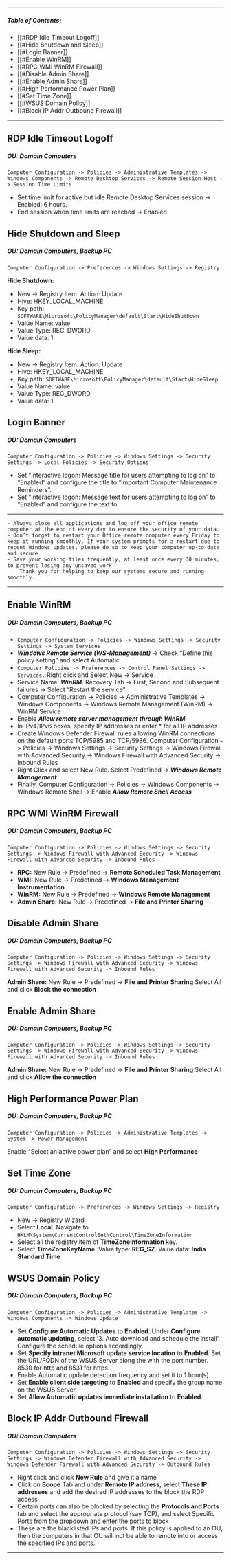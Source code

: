 ***
##### Table of Contents:
- [[#RDP Idle Timeout Logoff]]
- [[#Hide Shutdown and Sleep]]
- [[#Login Banner]]
- [[#Enable WinRM]]
- [[#RPC WMI WinRM Firewall]]
- [[#Disable Admin Share]]
- [[#Enable Admin Share]]
- [[#High Performance Power Plan]]
- [[#Set Time Zone]]
- [[#WSUS Domain Policy]]
- [[#Block IP Addr Outbound Firewall]]

***

## RDP Idle Timeout Logoff
##### **OU: Domain Computers**

`Computer Configuration -> Policies -> Administrative Templates -> Windows Components -> Remote Desktop Services -> Remote Session Host -> Session Time Limits` 

-  Set time limit for active but idle Remote Desktop Services session -> Enabled: 6 hours.
-  End session when time limits are reached -> Enabled


## Hide Shutdown and Sleep
##### **OU: Domain Computers, Backup PC**

`Computer Configuration -> Preferences -> Windows Settings -> Registry`

**Hide Shutdown:**
- New -> Registry Item. Action: Update
- Hive: HKEY_LOCAL_MACHINE
- Key path: `SOFTWARE\Microsoft\PolicyManager\default\Start\HideShutDown` 
- Value Name: value
- Value Type: REG_DWORD
- Value data: 1

**Hide Sleep:**
- New -> Registry Item. Action: Update
- Hive: HKEY_LOCAL_MACHINE
- Key path: `SOFTWARE\Microsoft\PolicyManager\default\Start\HideSleep`
- Value Name: value
- Value Type: REG_DWORD
- Value data: 1  


## Login Banner
##### **OU: Domain Computers**  

`Computer Configuration -> Policies -> Windows Settings -> Security Settings -> Local Policies -> Security Options`  

- Set “Interactive logon: Message title for users attempting to log on” to “Enabled” and configure the title to “Important Computer Maintenance Reminders”.
- Set “Interactive logon: Message text for users attempting to log on” to “Enabled” and configure the text to:
****
```
- Always close all applications and log off your office remote computer at the end of every day to ensure the security of your data.
- Don’t forget to restart your Office remote computer every Friday to keep it running smoothly. If your system prompts for a restart due to recent Windows updates, please do so to keep your computer up-to-date and secure
- Save your working files frequently, at least once every 30 minutes, to prevent losing any unsaved work
	Thank you for helping to keep our systems secure and running smoothly.
```
****


## Enable WinRM
##### **OU: Domain Computers, Backup PC**  

- `Computer Configuration -> Policies -> Windows Settings -> Security Settings -> System Services`
- ***Windows Remote Service (WS-Management)*** -> Check “Define this policy setting” and select Automatic
- `Computer Policies -> Preferences -> Control Panel Settings -> Services.` Right click and Select New -> Service
- Service Name: ***WinRM***. Recovery Tab -> First, Second and Subsequent failures -> Select “Restart the service”
- Computer Configuration -> Policies -> Administrative Templates -> Windows Components -> Windows Remote Management (WinRM) -> WinRM Service
- Enable ***Allow remote server management through WinRM***
- In IPv4/IPv6 boxes, specify IP addresses or enter * for all IP addresses
- Create Windows Defender Firewall rules allowing WinRM connections on the default ports TCP/5985 and TCP/5986. Computer Configuration -> Policies -> Windows Settings -> Security Settings -> Windows Firewall with Advanced Security -> Windows Firewall with Advanced Security -> Inbound Rules
- Right Click and select New Rule. Select Predefined -> ***Windows Remote Management***
- Finally, Computer Configuration -> Policies -> Windows Components -> Windows Remote Shell -> Enable ***Allow Remote Shell Access***  


## RPC WMI WinRM Firewall
##### **OU: Domain Computers, Backup PC**  

`Computer Configuration -> Policies -> Windows Settings -> Security Settings -> Windows Firewall with Advanced Security -> Windows Firewall with Advanced Security -> Inbound Rules`

- **RPC:** New Rule -> Predefined -> **Remote Scheduled Task Management**
- **WMI:** New Rule -> Predefined -> **Windows Management Instrumentation** 
- **WinRM:** New Rule -> Predefined -> **Windows Remote Management**
- **Admin Share:** New Rule -> Predefined -> **File and Printer Sharing**  



## Disable Admin Share
##### **OU: Domain Computers, Backup PC**  

`Computer Configuration -> Policies -> Windows Settings -> Security Settings -> Windows Firewall with Advanced Security -> Windows Firewall with Advanced Security -> Inbound Rules`

**Admin Share:** New Rule -> Predefined -> **File and Printer Sharing**
Select All and click **Block the connection**  


## Enable Admin Share
##### **OU: Domain Computers, Backup PC**  

`Computer Configuration -> Policies -> Windows Settings -> Security Settings -> Windows Firewall with Advanced Security -> Windows Firewall with Advanced Security -> Inbound Rules`

**Admin Share:** New Rule -> Predefined -> **File and Printer Sharing**
Select All and click **Allow the connection**  


## High Performance Power Plan
##### **OU: Domain Computers, Backup PC**

`Computer Configuration -> Policies -> Administrative Templates -> System -> Power Management`

Enable “Select an active power plan” and select **High Performance**  


## Set Time Zone
##### **OU: Domain Computers, Backup PC**  

`Computer Configuration -> Preferences -> Windows Settings -> Registry`

- New -> Registry Wizard
- Select **Local**. Navigate to `HKLM\System\CurrentControlSet\Control\TimeZoneInformation`
- Select all the registry item of **TimeZoneInformation** key.
- Select **TimeZoneKeyName**. Value type: **REG_SZ**. Value data: **India Standard Time**  


## WSUS Domain Policy
##### **OU: Domain Computers, Backup PC** 

`Computer Configuration -> Policies -> Administrative Templates -> Windows Components -> Windows Update`

- Set **Configure Automatic Updates** to **Enabled**. Under **Configure automatic updating**, select '3. Auto download and schedule the install'. Configure the schedule options accordingly.
- Set **Specify intranet Microsoft update service location** to **Enabled**. Set the URL/FQDN of the WSUS Server along the with the port number. 8530 for http and 8531 for https.
- Enable Automatic update detection frequency and set it to 1 hour(s).
- Set **Enable client side targeting** to **Enabled** and specify the group name on the WSUS Server.
- Set **Allow Automatic updates immediate installation** to **Enabled**.


## Block IP Addr Outbound Firewall
##### OU: Domain Computers

`Computer Configuration -> Policies -> Windows Settings -> Security Settings -> Windows Defender Firewall with Advanced Security -> Windows Defender Firewall with Advanced Security -> Outbound Rules`

- Right click and click **New Rule** and give it a name
- Click on **Scope** Tab and under **Remote IP address**, select **These IP addresses** and add the desired IP addresses to the block the RDP access
- Certain ports can also be blocked by selecting the **Protocols and Ports** tab and select the appropriate protocol (say TCP), and select Specific Ports from the dropdown and enter the ports to block
- These are the blacklisted IPs and ports. If this policy is applied to an OU, then the computers in that OU will not be able to remote into or access the specified IPs and ports.  

***